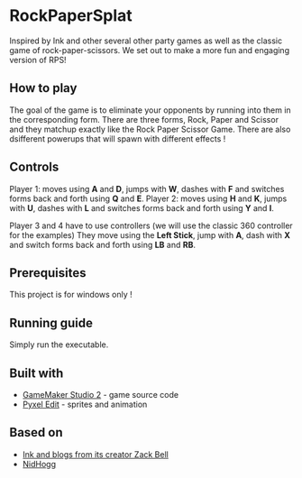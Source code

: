 # RockPaperSplat
Inspired by Ink and other several other party games as well as the classic game of rock-paper-scissors. We set out to make a more fun and engaging version of RPS!

## How to play
The goal of the game is to eliminate your opponents by running into them in the corresponding form. There are three forms, Rock, Paper and Scissor and they matchup exactly like the Rock Paper Scissor Game. There are also dsifferent powerups that will spawn with different effects !

## Controls
Player 1: moves using **A** and **D**, jumps with **W**, dashes with **F** and switches forms back and forth using **Q** and **E**.
Player 2: moves using **H** and **K**, jumps with **U**, dashes with **L** and switches forms back and forth using **Y** and **I**.

Player 3 and 4 have to use controllers (we will use the classic 360 controller for the examples)
They move using the **Left Stick**, jump with **A**, dash with **X** and switch forms back and forth using **LB** and **RB**.

## Prerequisites
This project is for windows only !

## Running guide
Simply run the executable.

## Built with
* [GameMaker Studio 2](https://www.yoyogames.com/gamemaker) - game source code
* [Pyxel Edit](http://pyxeledit.com/) - sprites and animation

## Based on
* [Ink and blogs from its creator Zack Bell](https://zackbellgames.com/2015/03/31/effects-blood-splatter/)
* [NidHogg](http://nidhogggame.com/)
